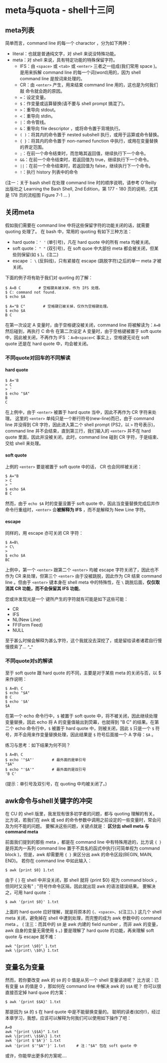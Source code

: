 # meta与quota - shell十三问
## meta列表
简单而言，command line 的每一个 charactor ，分为如下两种：

* literal：也就是普通纯文字，对 shell 来说没特殊功能。
* meta：对 shell 来说，具有特定功能的特殊保留字符。
	* IFS：由 `<space>` 或 `<tab>` 或 `<enter>` 三者之一组成(我们常用 space )。是用来拆解 command line 的每一个词(word)用的，因为 shell command line 是按词来处理的。
	* CR：由 `<enter>` 产生，用来结束 command line 用的，这也是为何我们敲 <enter> 命令就会跑的原因。
	* `=`：设定变量。
	* `$`：作变量或运算替换(请不要与 shell prompt 搞混了)。
	* `>`：重导向 stdout。
	* `<`：重导向 stdin。
	* `|`：命令管线。
	* `&`：重导向 file descriptor ，或将命令置于背境执行。
	* `( )`：将其内的命令置于 nested subshell 执行，或用于运算或命令替换。
	* `{ }`：将其内的命令置于 non-named function 中执行，或用在变量替换的界定范围。
	* `;`：在前一个命令结束时，而忽略其返回值，继续执行下一个命令。
	* `&&`：在前一个命令结束时，若返回值为 true，继续执行下一个命令。
	* `||`：在前一个命令结束时，若返回值为 false，继续执行下一个命令。
	* `!`：执行 history 列表中的命令
 
(注一：关于 bash shell 在处理 command line 时的顺序说明，请参考 O'Reilly 出版社之 Learning the Bash Shell, 2nd Edition，第 177 - 180 页的说明，尤其是 178 页的流程图 Figure 7-1 ... )
 

## 关闭meta
 
假如我们需要在 command line 中将这些保留字符的功能关闭的话，就需要 quoting 处理了。
在 bash 中，常用的 quoting 有如下三种方法：

* hard quote：`' '` (单引号)，凡在 hard quote 中的所有 meta 均被关闭。
* soft quote： `" "` (双引号)，在 soft quoe 中大部份 meta 都会被关闭，但某些则保留(如 `$` )。(注二)
* escape ： `\` (反斜线)，只有紧接在 escape (跳脱字符)之后的单一 meta 才被关闭。
 
下面的例子将有助于我们对 quoting 的了解：

```
$ A=B C        # 空格键未被关掉，作为 IFS 处理。
$ C: command not found.
$ echo $A
       
$ A="B C"        # 空格键已被关掉，仅作为空格键处理。
$ echo $A
B C
```
在第一次设定 A 变量时，由于空格键没被关闭，command line 将被解读为：`A=B` 然后碰到<IFS>，再执行 C 命令
在第二次设定  A 变量时，由于空格键被置于 soft quote 中，因此被关闭，不再作为 IFS ：`A=B<space>C`
事实上，空格键无论在 soft quote 还是在 hard quote 中，均会被关闭。

### 不同quote对回车的不同解读
#### hard quote
```
$ A='B
> C
> '
$ echo "$A"
B
C
```
在上例中，由于 `<enter>` 被置于 hard quote 当中，因此不再作为 CR 字符来处理。
这里的 `<enter>` 单纯只是一个断行符号(new-line)而已，由于 command line 并没得到 CR 字符，因此进入第二个 shell prompt (PS2，以 `>` 符号表示)，command line 并不会结束，直到第三行，我们输入的 `<enter>` 并不在  hard quote 里面，因此并没被关闭，此时，command line 碰到 CR 字符，于是结束、交给 shell 来处理。

#### soft quote
上例的 `<enter>` 要是被置于 soft quote 中的话， CR 也会同样被关闭：

```
$ A="B
> C
> "
$ echo $A
B C
```
 
然而，由于 `echo $A` 时的变量没置于 soft quote 中，因此当变量替换完成后并作命令行重组时，`<enter>` 会**被解释为 IFS** ，而不是解释为 New Line 字符。

#### escape
同样的，用 escape 亦可关闭 CR 字符：

```
$ A=B\
> C\
>
$ echo $A
BC
```
 
上例中，第一个 `<enter>` 跟第二个 `<enter>` 均被 escape 字符关闭了，因此也不作为 CR 来处理，但第三个 `<enter>` 由于没被跳脱，因此作为 CR 结束 command line 。但由于 `<enter>` 键本身在 shell meta 中的特殊性，在 `\` 跳脱后面，**仅仅取消其 CR 功能，而不会保留其 IFS 功能**。
 
您或许发现光是一个 <enter> 键所产生的字符就有可能是如下这些可能：

* CR
* IFS
* NL(New Line)
* FF(Form Feed)
* NULL

至于甚么时候会解释为甚么字符，这个我就没去深挖了，或是留给读者诸君自行慢慢摸索了... ^_^

### 不同quote对`$`的解读
至于 soft quote 跟 hard quote 的不同，主要是对于某些 meta 的关闭与否，以 $ 来作说明：

```
$ A=B\ C
$ echo "$A"
B C
$ echo '$A'
$A
```
在第一个 echo 命令行中，`$` 被置于 soft quote 中，将不被关闭，因此继续处理变量替换，因此 echo 将 A 的变量值输出到荧幕，也就得到  "B C" 的结果。在第二个 echo 命令行中，`$` 被置于 hard quote 中，则被关闭，因此 `$` 只是一个 `$` 符号，并不会用来作变量替换处理，因此结果是 `$` 符号后面接一个 A 字母：`$A` 。
 
练习与思考：如下结果为何不同？

```
$ A=B\ C
$ echo '"$A"'        # 最外面的是单引号
"$A"
$ echo "'$A'"        # 最外面的是双引号
'B C'
```
 (提示：单引号及双引号，在 quoting 中均被关闭了。)

## awk命令与shell关键字的冲突
在 CU 的 shell 版里，我发现有很多初学者的问题，都与 quoting 理解的有关。
比方说，若我们在 awk 或 sed 的命令参数中调用之前设定的一些变量时，常会问及为何不能的问题。
要解决这些问题，关键点就是：
**区分出 shell meta 与 command meta**

前面我们提到的那些 meta ，都是在 command line 中有特殊用途的，比方说 `{ }` 是将其内一系列 command line 置于不具名的函式中执行(可简单视为 command block )，但是，awk 却需要用 `{ }` 来区分出 awk 的命令区段(BEGIN, MAIN, END)。
若你在 command line 中如此输入：

```
$ awk {print $0} 1.txt
```
由于  { } 在 shell 中并没关闭，那 shell 就将 {print $0} 视为 command block ，
但同时又没有" ; "符号作命令区隔，因此就出现 awk 的语法错误结果。
要解决之，可用 hard quote ：

```
$ awk '{print $0}' 1.txt
```
上面的 hard quote 应好理解，就是将原本的 `{`、`<space>`、`$`(注三)、} 这几个 shell meta 关闭，避免掉在 shell 中遭到处理，而完整的成为 awk 参数中的 command meta 。
( 注三：而其中的 `$0` 是 awk 内建的 field number ，而非  awk 的变量，awk 自身的变量无需使用 `$` 。)
要是理解了 hard quote 的功能，再来理解 soft quote 与 escape 就不难：

```
awk "{print \$0}" 1.txt
awk \{print\ \$0\} 1.txt
```
## 变量名为变量
然而，若你要改变 awk 的 `$0` 的 0 值是从另一个 shell 变量读进呢？
比方说：已有变量 `$A` 的值是 0 ，那如何在 command line 中解决 awk 的 `$$A` 呢？
你可以很直接否定掉 hard quoe 的方案：

```
$ awk '{print $$A}' 1.txt
```
那是因为 `$A` 的 `$` 在 hard quote 中是不能替换变量的。
聪明的读者(如你!)，经过本章学习，我想，应该可以解释为何我们可以使用如下操作了吧：

```
A=0
awk "{print \$$A}" 1.txt
awk \{print\ \$$A\} 1.txt
awk '{print $'$A'}' 1.txt
awk '{print $'"$A"'}' 1.txt     # 注："$A" 包在 soft quote 中
```
或许，你能举出更多的方案呢....

